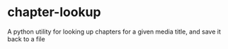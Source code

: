 # chapter-lookup

A python utility for looking up chapters for a given media title, and save it back to a file